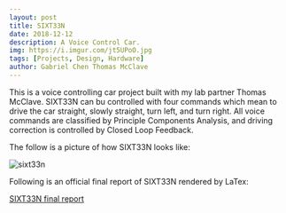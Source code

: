 ```yaml
---
layout: post
title: SIXT33N
date: 2018-12-12
description: A Voice Control Car.
img: https://i.imgur.com/jt5UPoO.jpg
tags: [Projects, Design, Hardware]
author: Gabriel Chen Thomas McClave
---
```


This is a voice controlling car project built with my lab partner Thomas McClave. SIXT33N can bu controlled with four commands which mean to drive the car straight, slowly straight, turn left, and turn right. All voice commands are classified by Principle Components Analysis, and driving correction is controlled by Closed Loop Feedback.

The follow is a picture of how SIXT33N looks like:

![sixt33n](https://i.imgur.com/Oxq2W02.jpg)

Following is an official final report of SIXT33N rendered by LaTex:

[SIXT33N final report]({{site.baseurl}}/assets/sixt33n.pdf)
